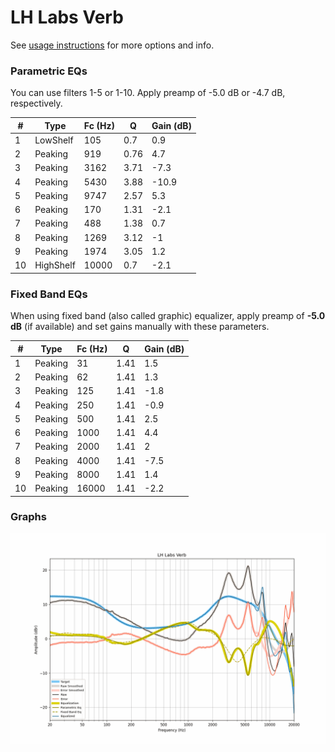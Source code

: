 # LH Labs Verb
See [usage instructions](https://github.com/jaakkopasanen/AutoEq#usage) for more options and info.

### Parametric EQs
You can use filters 1-5 or 1-10. Apply preamp of -5.0 dB or -4.7 dB, respectively.

|   # | Type      |   Fc (Hz) |    Q |   Gain (dB) |
|-----|-----------|-----------|------|-------------|
|   1 | LowShelf  |       105 | 0.7  |         0.9 |
|   2 | Peaking   |       919 | 0.76 |         4.7 |
|   3 | Peaking   |      3162 | 3.71 |        -7.3 |
|   4 | Peaking   |      5430 | 3.88 |       -10.9 |
|   5 | Peaking   |      9747 | 2.57 |         5.3 |
|   6 | Peaking   |       170 | 1.31 |        -2.1 |
|   7 | Peaking   |       488 | 1.38 |         0.7 |
|   8 | Peaking   |      1269 | 3.12 |        -1   |
|   9 | Peaking   |      1974 | 3.05 |         1.2 |
|  10 | HighShelf |     10000 | 0.7  |        -2.1 |

### Fixed Band EQs
When using fixed band (also called graphic) equalizer, apply preamp of **-5.0 dB** (if available) and set gains manually with these parameters.

|   # | Type    |   Fc (Hz) |    Q |   Gain (dB) |
|-----|---------|-----------|------|-------------|
|   1 | Peaking |        31 | 1.41 |         1.5 |
|   2 | Peaking |        62 | 1.41 |         1.3 |
|   3 | Peaking |       125 | 1.41 |        -1.8 |
|   4 | Peaking |       250 | 1.41 |        -0.9 |
|   5 | Peaking |       500 | 1.41 |         2.5 |
|   6 | Peaking |      1000 | 1.41 |         4.4 |
|   7 | Peaking |      2000 | 1.41 |         2   |
|   8 | Peaking |      4000 | 1.41 |        -7.5 |
|   9 | Peaking |      8000 | 1.41 |         1.4 |
|  10 | Peaking |     16000 | 1.41 |        -2.2 |

### Graphs
![](./LH%20Labs%20Verb.png)
